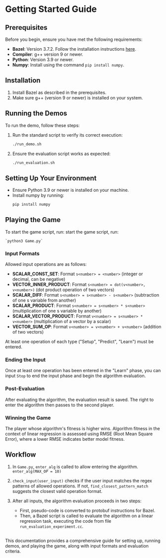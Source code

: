 
# Getting Started Guide

## Prerequisites

Before you begin, ensure you have met the following requirements:

- **Bazel**: Version 3.7.2. Follow the installation instructions [here](https://docs.bazel.build/versions/main/install.html).
- **Compiler**: g++ version 9 or newer.
- **Python**: Version 3.9 or newer.
- **Numpy**: Install using the command `pip install numpy`.

## Installation

1. Install Bazel as described in the prerequisites.
2. Make sure g++ (version 9 or newer) is installed on your system.

## Running the Demos

To run the demo, follow these steps:

1. Run the standard script to verify its correct execution:
   ```bash
   ./run_demo.sh
   ```
2. Ensure the evaluation script works as expected:
	```bash
	./run_evaluation.sh
	```
## Setting Up Your Environment
-   Ensure Python 3.9 or newer is installed on your machine.
-   Install numpy by running:
	```bash
	pip install numpy
	```
## Playing the Game

To start the game script, run:
start the game script, run:

	`python3 Game.py` 

### Input Formats

Allowed input operations are as follows:

-   **SCALAR_CONST_SET**: Format `s<number> = <number>` (integer or decimal, can be negative)
-   **VECTOR_INNER_PRODUCT**: Format `s<number> = dot(v<number>, v<number>)` (dot product operation of two vectors)
-   **SCALAR_DIFF**: Format `s<number> = s<number> - s<number>` (subtraction of one s variable from another)
-   **SCALAR_PRODUCT**: Format `s<number> = s<number> * s<number>` (multiplication of one s variable by another)
-   **SCALAR_VECTOR_PRODUCT**: Format `v<number> = s<number> * v<number>` (multiplication of a vector by a scalar)
-   **VECTOR_SUM_OP**: Format `v<number> = v<number> + v<number>` (addition of two vectors)

At least one operation of each type ("Setup", "Predict", "Learn") must be entered.

### Ending the Input

Once at least one operation has been entered in the "Learn" phase, you can input `Stop` to end the input phase and begin the algorithm evaluation.

### Post-Evaluation

After evaluating the algorithm, the evaluation result is saved. The right to enter the algorithm then passes to the second player.

### Winning the Game

The player whose algorithm's fitness is higher wins. Algorithm fitness in the context of linear regression is assessed using RMSE (Root Mean Square Error), where a lower RMSE indicates better model fitness.

## Workflow

1.  In `Game.py`, `enter_alg` is called to allow entering the algorithm.
    `enter_alg(MAX_OP = 10)` 
    
2.  `check_input(user_input)` checks if the user input matches the regex patterns of allowed operations. If not, `find_closest_pattern_match` suggests the closest valid operation format.
3.  After all inputs, the algorithm evaluation proceeds in two steps:
    -   First, pseudo-code is converted to protobuf instructions for Bazel.
    -   Then, a Bazel script is called to evaluate the algorithm on a linear regression task, executing the code from file `run_evaluation_experiment.cc`.
  ##
This documentation provides a comprehensive guide for setting up, running demos, and playing the game, along with input formats and evaluation criteria.
